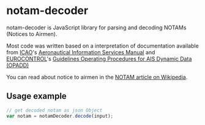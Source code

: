 
notam-decoder
=======

notam-decoder is JavaScript library for parsing and decoding NOTAMs (Notices to Airmen).

Most code was written based on a interpretation of documentation available from 
[ICAO](https://www.icao.int)'s [Aeronautical Information Services Manual]((https://www.icao.int/NACC/Documents/Meetings/2014/ECARAIM/REF09-Doc8126.pdf)) and [EUROCONTROL](https://www.eurocontrol.int)'s 
[Guidelines Operating Procedures for AIS Dynamic Data (OPADD)](https://www.eurocontrol.int/sites/default/files/publication/files/OPADD_Ed4.0_v01.00.pdf)


You can read about notice to airmen in the [NOTAM article on Wikipedia](https://en.wikipedia.org/wiki/NOTAM).


## Usage example

```javascript
// get decoded notam as json Object
var notam = notamDecoder.decode(input);

